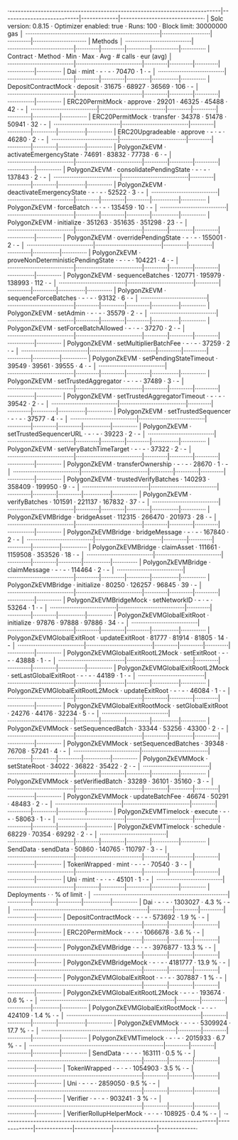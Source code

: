 ·--------------------------------------------------------------------------|---------------------------|-------------|-----------------------------·
|                           Solc version: 0.8.15                           ·  Optimizer enabled: true  ·  Runs: 100  ·  Block limit: 30000000 gas  │
···········································································|···························|·············|······························
|  Methods                                                                                                                                         │
·····································|·····································|·············|·············|·············|···············|··············
|  Contract                          ·  Method                             ·  Min        ·  Max        ·  Avg        ·  # calls      ·  eur (avg)  │
·····································|·····································|·············|·············|·············|···············|··············
|  Dai                               ·  mint                               ·          -  ·          -  ·      70470  ·            1  ·          -  │
·····································|·····································|·············|·············|·············|···············|··············
|  DepositContractMock               ·  deposit                            ·      31675  ·      68927  ·      36569  ·          106  ·          -  │
·····································|·····································|·············|·············|·············|···············|··············
|  ERC20PermitMock                   ·  approve                            ·      29201  ·      46325  ·      45488  ·           42  ·          -  │
·····································|·····································|·············|·············|·············|···············|··············
|  ERC20PermitMock                   ·  transfer                           ·      34378  ·      51478  ·      50941  ·           32  ·          -  │
·····································|·····································|·············|·············|·············|···············|··············
|  ERC20Upgradeable                  ·  approve                            ·          -  ·          -  ·      46280  ·            2  ·          -  │
·····································|·····································|·············|·············|·············|···············|··············
|  PolygonZkEVM                      ·  activateEmergencyState             ·      74691  ·      83832  ·      77738  ·            6  ·          -  │
·····································|·····································|·············|·············|·············|···············|··············
|  PolygonZkEVM                      ·  consolidatePendingState            ·          -  ·          -  ·     137843  ·            2  ·          -  │
·····································|·····································|·············|·············|·············|···············|··············
|  PolygonZkEVM                      ·  deactivateEmergencyState           ·          -  ·          -  ·      52522  ·            3  ·          -  │
·····································|·····································|·············|·············|·············|···············|··············
|  PolygonZkEVM                      ·  forceBatch                         ·          -  ·          -  ·     135459  ·           10  ·          -  │
·····································|·····································|·············|·············|·············|···············|··············
|  PolygonZkEVM                      ·  initialize                         ·     351263  ·     351635  ·     351298  ·           23  ·          -  │
·····································|·····································|·············|·············|·············|···············|··············
|  PolygonZkEVM                      ·  overridePendingState               ·          -  ·          -  ·     155001  ·            2  ·          -  │
·····································|·····································|·············|·············|·············|···············|··············
|  PolygonZkEVM                      ·  proveNonDeterministicPendingState  ·          -  ·          -  ·     104221  ·            4  ·          -  │
·····································|·····································|·············|·············|·············|···············|··············
|  PolygonZkEVM                      ·  sequenceBatches                    ·     120771  ·     195979  ·     138993  ·          112  ·          -  │
·····································|·····································|·············|·············|·············|···············|··············
|  PolygonZkEVM                      ·  sequenceForceBatches               ·          -  ·          -  ·      93132  ·            6  ·          -  │
·····································|·····································|·············|·············|·············|···············|··············
|  PolygonZkEVM                      ·  setAdmin                           ·          -  ·          -  ·      35579  ·            2  ·          -  │
·····································|·····································|·············|·············|·············|···············|··············
|  PolygonZkEVM                      ·  setForceBatchAllowed               ·          -  ·          -  ·      37270  ·            2  ·          -  │
·····································|·····································|·············|·············|·············|···············|··············
|  PolygonZkEVM                      ·  setMultiplierBatchFee              ·          -  ·          -  ·      37259  ·            2  ·          -  │
·····································|·····································|·············|·············|·············|···············|··············
|  PolygonZkEVM                      ·  setPendingStateTimeout             ·      39549  ·      39561  ·      39555  ·            4  ·          -  │
·····································|·····································|·············|·············|·············|···············|··············
|  PolygonZkEVM                      ·  setTrustedAggregator               ·          -  ·          -  ·      37489  ·            3  ·          -  │
·····································|·····································|·············|·············|·············|···············|··············
|  PolygonZkEVM                      ·  setTrustedAggregatorTimeout        ·          -  ·          -  ·      39542  ·            2  ·          -  │
·····································|·····································|·············|·············|·············|···············|··············
|  PolygonZkEVM                      ·  setTrustedSequencer                ·          -  ·          -  ·      37577  ·            4  ·          -  │
·····································|·····································|·············|·············|·············|···············|··············
|  PolygonZkEVM                      ·  setTrustedSequencerURL             ·          -  ·          -  ·      39223  ·            2  ·          -  │
·····································|·····································|·············|·············|·············|···············|··············
|  PolygonZkEVM                      ·  setVeryBatchTimeTarget             ·          -  ·          -  ·      37322  ·            2  ·          -  │
·····································|·····································|·············|·············|·············|···············|··············
|  PolygonZkEVM                      ·  transferOwnership                  ·          -  ·          -  ·      28670  ·            1  ·          -  │
·····································|·····································|·············|·············|·············|···············|··············
|  PolygonZkEVM                      ·  trustedVerifyBatches               ·     140293  ·     358409  ·     199950  ·            9  ·          -  │
·····································|·····································|·············|·············|·············|···············|··············
|  PolygonZkEVM                      ·  verifyBatches                      ·     101591  ·     221137  ·     167832  ·           37  ·          -  │
·····································|·····································|·············|·············|·············|···············|··············
|  PolygonZkEVMBridge                ·  bridgeAsset                        ·     112315  ·     266470  ·     201973  ·           28  ·          -  │
·····································|·····································|·············|·············|·············|···············|··············
|  PolygonZkEVMBridge                ·  bridgeMessage                      ·          -  ·          -  ·     167840  ·            2  ·          -  │
·····································|·····································|·············|·············|·············|···············|··············
|  PolygonZkEVMBridge                ·  claimAsset                         ·     111661  ·    1159508  ·     353526  ·           18  ·          -  │
·····································|·····································|·············|·············|·············|···············|··············
|  PolygonZkEVMBridge                ·  claimMessage                       ·          -  ·          -  ·     114464  ·            2  ·          -  │
·····································|·····································|·············|·············|·············|···············|··············
|  PolygonZkEVMBridge                ·  initialize                         ·      80250  ·     126257  ·      96845  ·           39  ·          -  │
·····································|·····································|·············|·············|·············|···············|··············
|  PolygonZkEVMBridgeMock            ·  setNetworkID                       ·          -  ·          -  ·      53264  ·            1  ·          -  │
·····································|·····································|·············|·············|·············|···············|··············
|  PolygonZkEVMGlobalExitRoot        ·  initialize                         ·      97876  ·      97888  ·      97886  ·           34  ·          -  │
·····································|·····································|·············|·············|·············|···············|··············
|  PolygonZkEVMGlobalExitRoot        ·  updateExitRoot                     ·      81777  ·      81914  ·      81805  ·           14  ·          -  │
·····································|·····································|·············|·············|·············|···············|··············
|  PolygonZkEVMGlobalExitRootL2Mock  ·  setExitRoot                        ·          -  ·          -  ·      43888  ·            1  ·          -  │
·····································|·····································|·············|·············|·············|···············|··············
|  PolygonZkEVMGlobalExitRootL2Mock  ·  setLastGlobalExitRoot              ·          -  ·          -  ·      44189  ·            1  ·          -  │
·····································|·····································|·············|·············|·············|···············|··············
|  PolygonZkEVMGlobalExitRootL2Mock  ·  updateExitRoot                     ·          -  ·          -  ·      46084  ·            1  ·          -  │
·····································|·····································|·············|·············|·············|···············|··············
|  PolygonZkEVMGlobalExitRootMock    ·  setGlobalExitRoot                  ·      24276  ·      44176  ·      32234  ·            5  ·          -  │
·····································|·····································|·············|·············|·············|···············|··············
|  PolygonZkEVMMock                  ·  setSequencedBatch                  ·      33344  ·      53256  ·      43300  ·            2  ·          -  │
·····································|·····································|·············|·············|·············|···············|··············
|  PolygonZkEVMMock                  ·  setSequencedBatches                ·      39348  ·      76708  ·      57241  ·            4  ·          -  │
·····································|·····································|·············|·············|·············|···············|··············
|  PolygonZkEVMMock                  ·  setStateRoot                       ·      34022  ·      36822  ·      35422  ·            2  ·          -  │
·····································|·····································|·············|·············|·············|···············|··············
|  PolygonZkEVMMock                  ·  setVerifiedBatch                   ·      33289  ·      36101  ·      35160  ·            3  ·          -  │
·····································|·····································|·············|·············|·············|···············|··············
|  PolygonZkEVMMock                  ·  updateBatchFee                     ·      46674  ·      50291  ·      48483  ·            2  ·          -  │
·····································|·····································|·············|·············|·············|···············|··············
|  PolygonZkEVMTimelock              ·  execute                            ·          -  ·          -  ·      58063  ·            1  ·          -  │
·····································|·····································|·············|·············|·············|···············|··············
|  PolygonZkEVMTimelock              ·  schedule                           ·      68229  ·      70354  ·      69292  ·            2  ·          -  │
·····································|·····································|·············|·············|·············|···············|··············
|  SendData                          ·  sendData                           ·      50860  ·     140765  ·     110797  ·            3  ·          -  │
·····································|·····································|·············|·············|·············|···············|··············
|  TokenWrapped                      ·  mint                               ·          -  ·          -  ·      70540  ·            3  ·          -  │
·····································|·····································|·············|·············|·············|···············|··············
|  Uni                               ·  mint                               ·          -  ·          -  ·      45101  ·            1  ·          -  │
·····································|·····································|·············|·············|·············|···············|··············
|  Deployments                                                             ·                                         ·  % of limit   ·             │
···········································································|·············|·············|·············|···············|··············
|  Dai                                                                     ·          -  ·          -  ·    1303027  ·        4.3 %  ·          -  │
···········································································|·············|·············|·············|···············|··············
|  DepositContractMock                                                     ·          -  ·          -  ·     573692  ·        1.9 %  ·          -  │
···········································································|·············|·············|·············|···············|··············
|  ERC20PermitMock                                                         ·          -  ·          -  ·    1066678  ·        3.6 %  ·          -  │
···········································································|·············|·············|·············|···············|··············
|  PolygonZkEVMBridge                                                      ·          -  ·          -  ·    3976877  ·       13.3 %  ·          -  │
···········································································|·············|·············|·············|···············|··············
|  PolygonZkEVMBridgeMock                                                  ·          -  ·          -  ·    4181777  ·       13.9 %  ·          -  │
···········································································|·············|·············|·············|···············|··············
|  PolygonZkEVMGlobalExitRoot                                              ·          -  ·          -  ·     307887  ·          1 %  ·          -  │
···········································································|·············|·············|·············|···············|··············
|  PolygonZkEVMGlobalExitRootL2Mock                                        ·          -  ·          -  ·     193674  ·        0.6 %  ·          -  │
···········································································|·············|·············|·············|···············|··············
|  PolygonZkEVMGlobalExitRootMock                                          ·          -  ·          -  ·     424109  ·        1.4 %  ·          -  │
···········································································|·············|·············|·············|···············|··············
|  PolygonZkEVMMock                                                        ·          -  ·          -  ·    5309924  ·       17.7 %  ·          -  │
···········································································|·············|·············|·············|···············|··············
|  PolygonZkEVMTimelock                                                    ·          -  ·          -  ·    2015933  ·        6.7 %  ·          -  │
···········································································|·············|·············|·············|···············|··············
|  SendData                                                                ·          -  ·          -  ·     163111  ·        0.5 %  ·          -  │
···········································································|·············|·············|·············|···············|··············
|  TokenWrapped                                                            ·          -  ·          -  ·    1054903  ·        3.5 %  ·          -  │
···········································································|·············|·············|·············|···············|··············
|  Uni                                                                     ·          -  ·          -  ·    2859050  ·        9.5 %  ·          -  │
···········································································|·············|·············|·············|···············|··············
|  Verifier                                                                ·          -  ·          -  ·     903241  ·          3 %  ·          -  │
···········································································|·············|·············|·············|···············|··············
|  VerifierRollupHelperMock                                                ·          -  ·          -  ·     108925  ·        0.4 %  ·          -  │
·--------------------------------------------------------------------------|-------------|-------------|-------------|---------------|-------------·